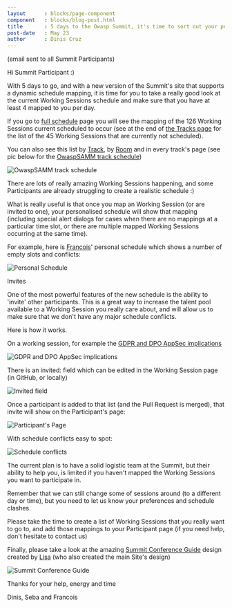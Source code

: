 ```yaml
---
layout      : blocks/page-component
component   : blocks/blog-post.html
title       : 5 days to the Owasp Summit, it's time to sort out your personalised Summit schedule!
post-date   : May 23
author      : Dinis Cruz
---
```


(email sent to all Summit Participants)

Hi Summit Participant :)

With 5 days to go, and with a new version of the Summit's site that supports a dynamic schedule mapping, it is time for you to take a really good look at the current Working Sessions schedule and make sure that you have at least 4 mapped to you per day.

If you go to [full schedule](https://owaspsummit.org/pages/schedule/) page you will see the mapping of the 126 Working Sessions current scheduled to occur (see at the end of [the Tracks page](https://owaspsummit.org/website/working-sessions.html) for the list of the 45 Working Sessions that are currently not scheduled).

You can also see this list by [Track](https://owaspsummit.org/pages/schedule/by-track/Mon.html), by [Room](https://owaspsummit.org/pages/schedule/by-room/Mon.html) and in every track's page (see pic below for the [OwaspSAMM track schedule](https://owaspsummit.org/Working-Sessions/OwaspSAMM/index.html))

![OwaspSAMM track schedule](http://3.bp.blogspot.com/-Wdm2imQkdJA/WTepIDIxB4I/AAAAAAAAN9o/Mx2Dzp1hio8emtL0JMuK_y-Irfut36BKwCK4B/s1600/image-796614.png)

There are lots of really amazing Working Sessions happening, and some Participants are already struggling to create a realistic schedule :)

What is really useful is that once you map an Working Session (or are invited to one), your personalised schedule will show that mapping (including special alert dialogs for cases when there are no mappings at a particular time slot, or there are multiple mapped Working Sessions occurring at the same time).

For example, here is [Francois](https://owaspsummit.org/Participants/ticket-24h-sponsor/Francois-Raynaud.html)' personal schedule which shows a number of empty slots and conflicts:

![Personal Schedule](https://1.bp.blogspot.com/-X8gCswzYATg/WTepJa9OJqI/AAAAAAAAN9w/DD64QcmDe4MwvsxW8t1FykVY1SNKJp0jgCK4B/s640/image-703625.png)

Invites

One of the most powerful features of the new schedule is the ability to 'invite' other participants. This is a great way to increase the talent pool available to a Working Session you really care about, and will allow us to make sure that we don't have any major schedule conflicts.

Here is how it works.

On a working session, for example the [GDPR and DPO AppSec implications](https://owaspsummit.org/Working-Sessions/CISO/GDRP-DPO-and-AppSec.html)

![GDPR and DPO AppSec implications](https://2.bp.blogspot.com/-koxPo8EDStc/WTepKisat1I/AAAAAAAAN94/xNKN1VdhMkEJsbshuP_eAdL3Ew05wj8bQCK4B/s640/image-708460.png)

There is an invited: field which can be edited in the Working Session page (in GitHub, or locally)

![Invited field](https://4.bp.blogspot.com/-_p2aZiZUMXI/WTepLiFUaDI/AAAAAAAAN-A/skU69KuIVQUxA08tqCnEynE4ePX4ehG-QCK4B/s640/image-712815.png)

Once a participant is added to that list (and the Pull Request is merged), that invite will show on the Participant's page:

![Participant's Page](https://2.bp.blogspot.com/-el4q_czyiGE/WTepM2B5EWI/AAAAAAAAN-I/8H_bbx9JzxwTbNQym20iDuCsI1vlM8SQACK4B/s640/image-717154.png)

With schedule conflicts easy to spot:

![Schedule conflicts](https://4.bp.blogspot.com/-rfPf_1WADaY/WTepNxFLJeI/AAAAAAAAN-Q/CbptVPHh__cF1NK_KuEGKePuYgNquGCqACK4B/s640/image-721301.png)

The current plan is to have a solid logistic team at the Summit, but their ability to help you, is limited if you haven't mapped the Working Sessions you want to participate in.

Remember that we can still change some of sessions around (to a different day or time), but you need to let us know your preferences and schedule clashes.

Please take the time to create a list of Working Sessions that you really want to go to, and add those mappings to your Participant page (if you need help, don't hesitate to contact us)

Finally, please take a look at the amazing [Summit Conference Guide](https://owaspsummit.org/2017/06/07/Summit-Conference-Guide.html) design created by [Lisa](https://owaspsummit.org/Participants/ticket-24h-sponsor/Lisa-Raynaud.html) (who also created the main Site's design)

![Summit Conference Guide](https://1.bp.blogspot.com/-YUARfX7T0HE/WTepO2XscGI/AAAAAAAAN-Y/yNQKv295220EaTfxmXKNIoTNkiz4nHUuACK4B/s640/image-725627.png)

Thanks for your help, energy and time

Dinis, Seba and Francois
